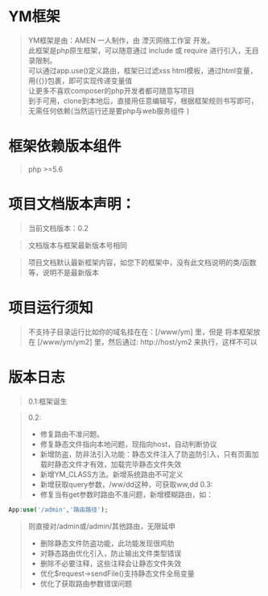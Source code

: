 # YM框架

> YM框架是由：AMEN 一人制作，由 湮灭网络工作室 开发。  
> 此框架是php原生框架，可以随意通过 include 或 require 进行引入，无目录限制。  
> 可以通过app.use()定义路由，框架已过滤xss
> html模板，通过html变量，用{{}}包裹，即可实现传递变量值  
> 让更多不喜欢composer的php开发者都可随意写项目  
> 到手可用，clone到本地后，直接用任意编辑写，根据框架规则书写即可，无需任何依赖(当然运行还是要php与web服务组件 )  

# 框架依赖版本组件  

> php >=5.6

# 项目文档版本声明：

> 当前文档版本：0.2  

> 文档版本与框架最新版本号相同  

> 项目文档默认最新框架内容，如您下的框架中，没有此文档说明的类/函数等，说明不是最新版本  

# 项目运行须知

> 不支持子目录运行比如你的域名挂在在：[/www/ym] 里，但是 将本框架放在 [/www/ym/ym2] 里，然后通过: http://host/ym2 来执行，这样不可以

# 版本日志
> 0.1:框架诞生  

> 0.2: 
> - 修复路由不准问题。 
> - 修复静态文件指向本地问题，现指向host，自动判断协议
> - 新增防盗，防非法引入功能：静态文件注入了防盗防引入，只有页面加载时静态文件才有效，加载完毕静态文件失效
> - 新增YM_CLASS方法。新增系统路由不可定义
> - 新增获取query参数，/ww/dd这种，可获取ww,dd
> 0.3:
> - 修复当有get参数时路由不准问题，新增模糊路由，如：
```php
App:use('/admin','路由路径');
```
> 则直接对/admin或/admin/其他路由，无限延申
> - 删除静态文件防盗功能，此功能发现很鸡肋
> - 对静态路由优化引入，防止输出文件类型错误
> - 删除不必要注释，这些注释会让静态文件失效
> - 优化$request->sendFile()支持静态文件全局变量
> - 优化了获取路由参数错误问题